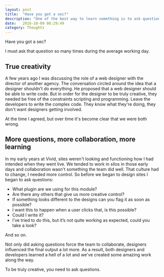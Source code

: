 ```yaml
---
layout: post
title:  "Have you got a sec?"
description: "One of the best way to learn something is to ask questions."
date:   2016-10-09 08:29:49
category: Thoughts
---
```


Have you got a sec? 

I must ask that question so many times during the average working day.

## True creativity

A few years ago I was discussing the role of a web designer with the director of another agency. The conversation circled around the idea that a designer shouldn't do everything. He proposed that a web designer should be able to write code. But in order for the designer to be truly creative, they needed be free of the constraints scripting and programming. Leave the developers to write the complex code. They know what they're doing, they don't want designers getting involved. 

At the time I agreed, but over time it's become clear that we were both wrong.

## More questions, more collaboration, more learning

In my early years at Vivid, sites weren't looking and functioning how I had intended when they went live. We tended to work in silos in those early days and collaboration wasn't something the team did well. That culture had to change, I needed more control. So before we began to design sites I began to ask questions:

- What plugin are we using for this module?
- Are there any others that give us more creative control?
- If something looks different to the designs can you flag it as soon as possible?
- I want this to happen when a user clicks that, is this possible?
- Could I write it?
- I’ve tried to do this, but it’s not quite working as expected, could you take a look?

And so on.

Not only did asking questions force the team to collaborate, designers influenced the final output a lot more. As a result, both designers and developers learned a hell of a lot and we've created some amazing work along the way.

To be truly creative, you need to ask questions.
